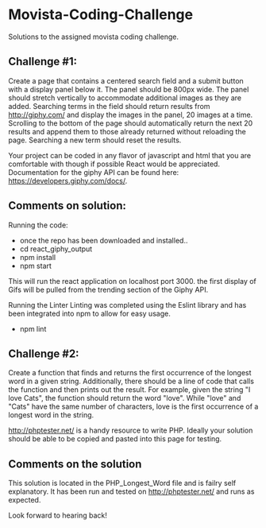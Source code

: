 # Movista-Coding-Challenge
Solutions to the assigned movista coding challenge.

## Challenge #1:

Create a page that contains a centered search field and a submit button with a display panel below it. The panel should be 800px wide. 
The panel should stretch vertically to accommodate additional images as they are added. Searching terms in the field should return results from http://giphy.com/ and display the images in the panel, 20 images at a time. 
Scrolling to the bottom of the page should automatically return the next 20 results and append them to those already returned without reloading the page. 
Searching a new term should reset the results.
 
Your project can be coded in any flavor of javascript and html that you are comfortable with though if possible React would be appreciated. 
Documentation for the giphy API can be found here: https://developers.giphy.com/docs/.

## Comments on solution:
Running the code:
  - once the repo has been downloaded and installed..
  - cd react_giphy_output
  - npm install
  - npm start
  
 This will run the react application on localhost port 3000.
 the first display of Gifs will be pulled from the trending section of the Giphy API.
 
Running the Linter
  Linting was completed using the Eslint library and has been integrated into npm to allow for easy usage.
  - npm lint

## Challenge #2:

Create a function that finds and returns the first occurrence of the longest word in a given string. 
Additionally, there should be a line of code that calls the function and then prints out the result. 
For example, given the string "I love Cats", the function should return the word "love". While "love" and "Cats" have the same number of characters, love is the first occurrence of a longest word in the string.
 
http://phptester.net/ is a handy resource to write PHP. Ideally your solution should be able to be copied and pasted into this page for testing.

## Comments on the solution

This solution is located in the PHP_Longest_Word file and is failry self explanatory. It has been run and tested on http://phptester.net/ and runs as expected.

Look forward to hearing back!
